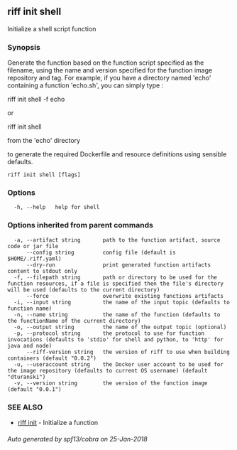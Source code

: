 ## riff init shell

Initialize a shell script function

### Synopsis


Generate the function based on the function script specified as the filename, 
using the name and version specified for the function image repository and tag. 
For example, if you have a directory named 'echo' containing a function 'echo.sh', you can simply type :

riff init shell -f echo

or

riff init shell

from the 'echo' directory

to generate the required Dockerfile and resource definitions using sensible defaults.

```
riff init shell [flags]
```

### Options

```
  -h, --help   help for shell
```

### Options inherited from parent commands

```
  -a, --artifact string       path to the function artifact, source code or jar file
      --config string         config file (default is $HOME/.riff.yaml)
      --dry-run               print generated function artifacts content to stdout only
  -f, --filepath string       path or directory to be used for the function resources, if a file is specified then the file's directory will be used (defaults to the current directory)
      --force                 overwrite existing functions artifacts
  -i, --input string          the name of the input topic (defaults to function name)
  -n, --name string           the name of the function (defaults to the functionName of the current directory)
  -o, --output string         the name of the output topic (optional)
  -p, --protocol string       the protocol to use for function invocations (defaults to 'stdio' for shell and python, to 'http' for java and node)
      --riff-version string   the version of riff to use when building containers (default "0.0.2")
  -u, --useraccount string    the Docker user account to be used for the image repository (defaults to current OS username) (default "dturanski")
  -v, --version string        the version of the function image (default "0.0.1")
```

### SEE ALSO
* [riff init](riff_init.md)	 - Initialize a function

###### Auto generated by spf13/cobra on 25-Jan-2018
